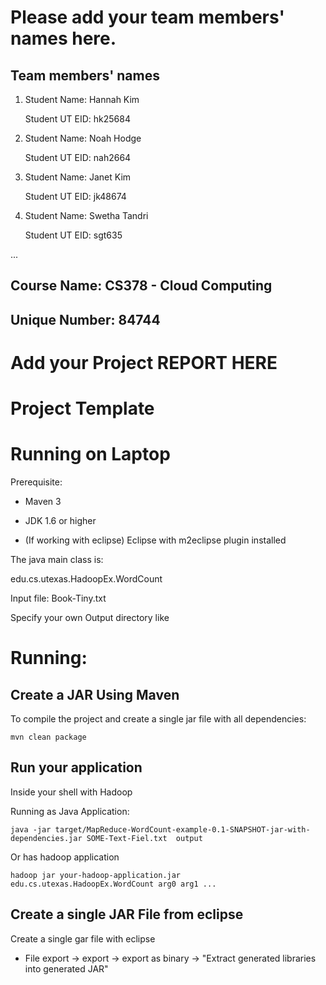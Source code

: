 # Please add your team members' names here. 

## Team members' names 

1. Student Name: Hannah Kim

   Student UT EID: hk25684

2. Student Name: Noah Hodge

   Student UT EID: nah2664

3. Student Name: Janet Kim

   Student UT EID: jk48674

4. Student Name: Swetha Tandri

   Student UT EID: sgt635

 ...

##  Course Name: CS378 - Cloud Computing 

##  Unique Number: 84744
    


# Add your Project REPORT HERE 


# Project Template

# Running on Laptop     ####

Prerequisite:

- Maven 3

- JDK 1.6 or higher

- (If working with eclipse) Eclipse with m2eclipse plugin installed


The java main class is:

edu.cs.utexas.HadoopEx.WordCount 

Input file:  Book-Tiny.txt  

Specify your own Output directory like 

# Running:




## Create a JAR Using Maven 

To compile the project and create a single jar file with all dependencies: 
	
```	mvn clean package ```



## Run your application
Inside your shell with Hadoop

Running as Java Application:

```java -jar target/MapReduce-WordCount-example-0.1-SNAPSHOT-jar-with-dependencies.jar SOME-Text-Fiel.txt  output``` 

Or has hadoop application

```hadoop jar your-hadoop-application.jar edu.cs.utexas.HadoopEx.WordCount arg0 arg1 ... ```



## Create a single JAR File from eclipse



Create a single gar file with eclipse 

*  File export -> export  -> export as binary ->  "Extract generated libraries into generated JAR"
